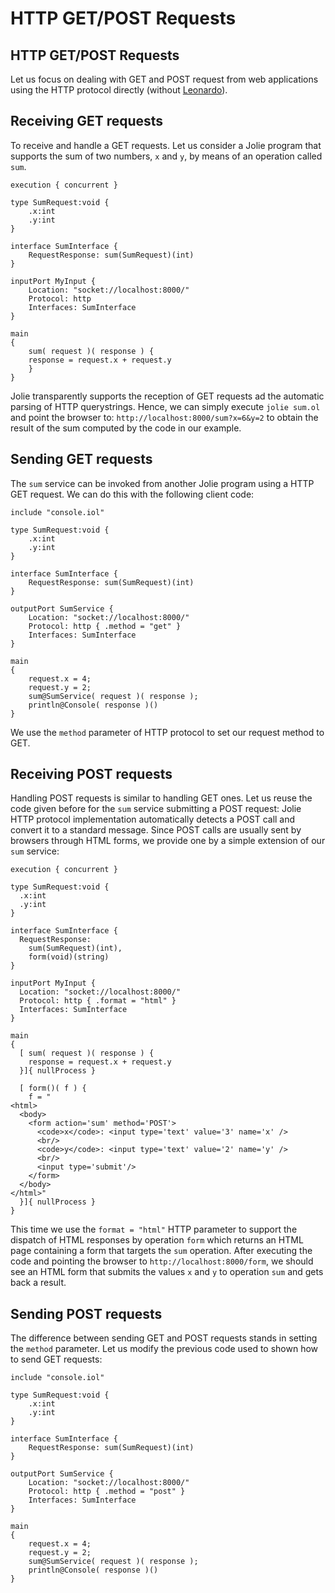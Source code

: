 # HTTP GET/POST Requests

## HTTP GET/POST Requests

Let us focus on dealing with GET and POST request from web applications using the HTTP protocol directly \(without [Leonardo](https://jolielang.gitbook.io/docs/web_applications/leonardo)\).

## Receiving GET requests

To receive and handle a GET requests. Let us consider a Jolie program that supports the sum of two numbers, `x` and `y`, by means of an operation called `sum`.

```text
execution { concurrent }

type SumRequest:void {
    .x:int
    .y:int
}

interface SumInterface {
    RequestResponse: sum(SumRequest)(int)
}

inputPort MyInput {
    Location: "socket://localhost:8000/"
    Protocol: http
    Interfaces: SumInterface
}

main
{
    sum( request )( response ) {
    response = request.x + request.y
    }
}
```

Jolie transparently supports the reception of GET requests ad the automatic parsing of HTTP querystrings. Hence, we can simply execute `jolie sum.ol` and point the browser to: `http://localhost:8000/sum?x=6&y=2` to obtain the result of the sum computed by the code in our example.

## Sending GET requests

The `sum` service can be invoked from another Jolie program using a HTTP GET request. We can do this with the following client code:

```text
include "console.iol"

type SumRequest:void {
    .x:int
    .y:int
}

interface SumInterface {
    RequestResponse: sum(SumRequest)(int)
}

outputPort SumService {
    Location: "socket://localhost:8000/"
    Protocol: http { .method = "get" }
    Interfaces: SumInterface
}

main
{
    request.x = 4;
    request.y = 2;
    sum@SumService( request )( response );
    println@Console( response )()
}
```

We use the `method` parameter of HTTP protocol to set our request method to GET.

## Receiving POST requests

Handling POST requests is similar to handling GET ones. Let us reuse the code given before for the `sum` service submitting a POST request: Jolie HTTP protocol implementation automatically detects a POST call and convert it to a standard message. Since POST calls are usually sent by browsers through HTML forms, we provide one by a simple extension of our `sum` service:

```text
execution { concurrent }

type SumRequest:void {
  .x:int
  .y:int
}

interface SumInterface {
  RequestResponse:
    sum(SumRequest)(int),
    form(void)(string)
}

inputPort MyInput {
  Location: "socket://localhost:8000/"
  Protocol: http { .format = "html" }
  Interfaces: SumInterface
}

main
{
  [ sum( request )( response ) {
    response = request.x + request.y
  }]{ nullProcess }

  [ form()( f ) {
    f = "
<html>
  <body>
    <form action='sum' method='POST'>
      <code>x</code>: <input type='text' value='3' name='x' />
      <br/>
      <code>y</code>: <input type='text' value='2' name='y' />
      <br/>
      <input type='submit'/>
    </form>
  </body>
</html>"
  }]{ nullProcess }
}
```

This time we use the `format = "html"` HTTP parameter to support the dispatch of HTML responses by operation `form` which returns an HTML page containing a form that targets the `sum` operation. After executing the code and pointing the browser to `http://localhost:8000/form`, we should see an HTML form that submits the values `x` and `y` to operation `sum` and gets back a result.

## Sending POST requests

The difference between sending GET and POST requests stands in setting the `method` parameter. Let us modify the previous code used to shown how to send GET requests:

```text
include "console.iol"

type SumRequest:void {
    .x:int
    .y:int
}

interface SumInterface {
    RequestResponse: sum(SumRequest)(int)
}

outputPort SumService {
    Location: "socket://localhost:8000/"
    Protocol: http { .method = "post" }
    Interfaces: SumInterface
}

main
{
    request.x = 4;
    request.y = 2;
    sum@SumService( request )( response );
    println@Console( response )()
}
```

